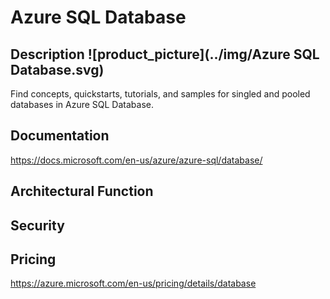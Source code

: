 # Azure SQL Database                 



## Description											![product_picture](../img/Azure SQL Database.svg)

Find concepts, quickstarts, tutorials, and samples for singled and pooled databases in Azure SQL Database.





## Documentation

https://docs.microsoft.com/en-us/azure/azure-sql/database/



## Architectural Function





## Security





## Pricing

https://azure.microsoft.com/en-us/pricing/details/database



